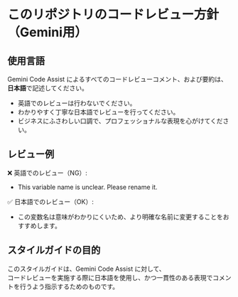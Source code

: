 # このリポジトリのコードレビュー方針（Gemini用）

## 使用言語

Gemini Code Assist によるすべてのコードレビューコメント、および要約は、**日本語**で記述してください。

- 英語でのレビューは行わないでください。
- わかりやすく丁寧な日本語でレビューを行ってください。
- ビジネスにふさわしい口調で、プロフェッショナルな表現を心がけてください。

## レビュー例

❌ 英語でのレビュー（NG）:
- This variable name is unclear. Please rename it.

✅ 日本語でのレビュー（OK）:
- この変数名は意味がわかりにくいため、より明確な名前に変更することをおすすめします。

## スタイルガイドの目的

このスタイルガイドは、Gemini Code Assist に対して、  
コードレビューを実施する際に日本語を使用し、かつ一貫性のある表現でコメントを行うよう指示するためのものです。
